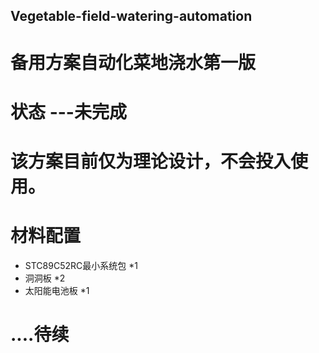 ## Vegetable-field-watering-automation
# 备用方案自动化菜地浇水第一版 
# 状态 ---未完成
# 该方案目前仅为理论设计，不会投入使用。
# 材料配置
- STC89C52RC最小系统包 *1
- 洞洞板 *2
- 太阳能电池板 *1
# ....待续

